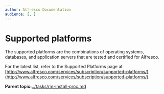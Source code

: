 ```yaml
---
author: Alfresco Documentation
audience: [, ]
---
```


# Supported platforms

The supported platforms are the combinations of operating systems, databases, and application servers that are tested and certified for Alfresco.

For the latest list, refer to the Supported Platforms page at [http://www.alfresco.com/services/subscription/supported-platforms/](http://www.alfresco.com/services/subscription/supported-platforms/).

**Parent topic:**[../tasks/rm-install-proc.md](../tasks/rm-install-proc.md)

